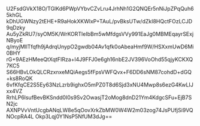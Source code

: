 U2FsdGVkX18O/TGlKd6PWpVYbvCZvLru4JrhNh1G2QNQEr5nNiJpZPqQuh65khGL
kDhUGWNzy2tEHE+R9aHokXKWlxP+TAuL/pvBksUTw/dZkI8HQctFOzLCJD9qDzky
Au5yZkRU7/syOM5K/WrKORTleIbBm5wMfdgsVVy991EaJg0MBMEqayrSExjNByoE
q/myjMllTfqfh9jAdrqUnypO2gwdb04Av1qfk0oAbeaHmf9W/HSXxmUwD6Mi0BHY
rG+9AEzHMeeQtXqtFIRza+l4J9FFJ0e6gh16nbE2JV396VoOhd55qjyKCKXQ7KC5
S66HBvLOkQLCRzxnxeMQiAegs5fFpsVWFQvx+F6DD6sNM87cohdD+dGQ+ks8RoQK
6vfKfqCE2S5Ey63NzLzrb9ighxO5mPZ0T8d6Sjd3xNU4Mwp8s6ezG4KwLIJxx4VZ
RrhLP6lsufBevBKSndd0I0s9Sv2OwasjT2oMog8dnD21Ym4KdgcSFu+EjB7SN2jc
AXNPVvVntUcgbANqLW8e5qOovXrkZbMW0W4W2m03zog74JsPUfjSi9VQNOcpRA4L
Okp3Lqj0Y1NsP5NfUM3dJg==
